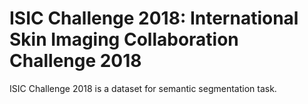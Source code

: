 # ISIC Challenge 2018: International Skin Imaging Collaboration Challenge 2018

ISIC Challenge 2018 is a dataset for semantic segmentation task.